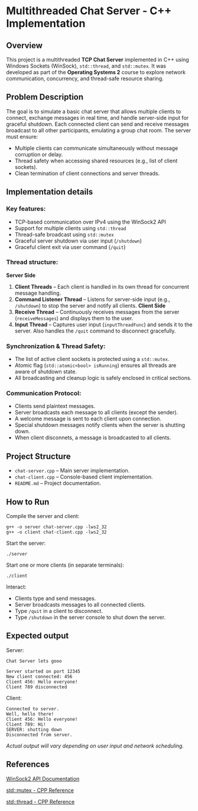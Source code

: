 # Multithreaded Chat Server - C++ Implementation

## Overview
This project is a multithreaded **TCP Chat Server** implemented in C++ using Windows Sockets (WinSock), `std::thread`, and `std::mutex`. It was developed as part of the **Operating Systems 2** course to explore network communication, concurrency, and thread-safe resource sharing.

## Problem Description
The goal is to simulate a basic chat server that allows multiple clients to connect, exchange messages in real time, and handle server-side input for graceful shutdown. Each connected client can send and receive messages broadcast to all other participants, emulating a group chat room.
The server must ensure:
- Multiple clients can communicate simultaneously without message corruption or delay.
- Thread safety when accessing shared resources (e.g., list of client sockets).
- Clean termination of client connections and server threads.

## Implementation details
### Key features:
- TCP-based communication over IPv4 using the WinSock2 API
- Support for multiple clients using `std::thread`
- Thread-safe broadcast using `std::mutex`
- Graceful server shutdown via user input (`/shutdown`)
- Graceful client exit via user command (`/quit`)
  
### Thread structure:
**Server Side**
1. **Client Threads** – Each client is handled in its own thread for concurrent message handling.
2. **Command Listener Thread** – Listens for server-side input (e.g., `/shutdown`) to stop the server and notify all clients.
**Client Side**
1. **Receive Thread** – Continuously receives messages from the server (`receiveMessages`) and displays them to the user.
2. **Input Thread** – Captures user input (`inputThreadFunc`) and sends it to the server. Also handles the `/quit` command to disconnect gracefully.

### Synchronization & Thread Safety:
- The list of active client sockets is protected using a `std::mutex`.
- Atomic flag (`std::atomic<bool> isRunning`) ensures all threads are aware of shutdown state.
- All broadcasting and cleanup logic is safely enclosed in critical sections.

### Communication Protocol:
- Clients send plaintext messages.
- Server broadcasts each message to all clients (except the sender).
- A welcome message is sent to each client upon connection.
- Special shutdown messages notify clients when the server is shutting down.
- When client disconnets, a message is broadcasted to all clients.

## Project Structure
- `chat-server.cpp` – Main server implementation.
- `chat-client.cpp` – Console-based client implementation.
- `README.md` – Project documentation.

## How to Run
Compile the server and client:
```
g++ -o server chat-server.cpp -lws2_32
g++ -o client chat-client.cpp -lws2_32
```
Start the server:
```
./server
```
Start one or more clients (in separate terminals):
```
./client
```
Interact:
- Clients type and send messages.
- Server broadcasts messages to all connected clients.
- Type `/quit` in a client to disconnect.
- Type `/shutdown` in the server console to shut down the server.

## Expected output
Server:
```
Chat Server lets gooo

Server started on port 12345
New client connected: 456
Client 456: Hello everyone!
Client 789 disconnected
```
Client:
```
Connected to server.
Well, hello there!
Client 456: Hello everyone!
Client 789: Hi!
SERVER: shutting down
Disconnected from server.
```
_Actual output will vary depending on user input and network scheduling._

## References
[WinSock2 API Documentation](https://learn.microsoft.com/en-us/windows/win32/winsock/windows-sockets-start-page-2)

[std::mutex - CPP Reference](https://en.cppreference.com/w/cpp/thread/mutex)

[std::thread - CPP Reference](https://en.cppreference.com/w/cpp/thread/thread)
